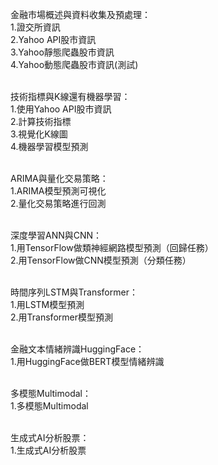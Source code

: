 金融市場概述與資料收集及預處理：<br>
1.證交所資訊<br>
2.Yahoo API股市資訊<br>
3.Yahoo靜態爬蟲股市資訊<br>
4.Yahoo動態爬蟲股市資訊(測試)<br><br>

技術指標與K線還有機器學習：<br>
1.使用Yahoo API股市資訊<br>
2.計算技術指標<br>
3.視覺化K線圖<br>
4.機器學習模型預測<br><br>

ARIMA與量化交易策略：<br>
1.ARIMA模型預測可視化<br>
2.量化交易策略進行回測<br><br>

深度學習ANN與CNN：<br>
1.用TensorFlow做類神經網路模型預測（回歸任務）<br>
2.用TensorFlow做CNN模型預測（分類任務）<br><br>

時間序列LSTM與Transformer：<br>
1.用LSTM模型預測<br>
2.用Transformer模型預測<br><br>

金融文本情緒辨識HuggingFace：<br>
1.用HuggingFace做BERT模型情緒辨識<br><br>

多模態Multimodal：<br>
1.多模態Multimodal<br><br>

生成式AI分析股票：<br>
1.生成式AI分析股票<br><br>
